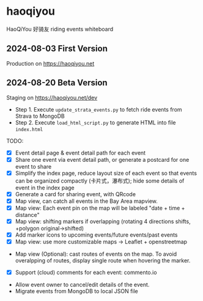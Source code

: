 # haoqiyou
HaoQiYou 好骑友 riding events whiteboard

## 2024-08-03 First Version
Production on https://haoqiyou.net
## 2024-08-20 Beta Version
Staging on https://haoqiyou.net/dev

 * Step 1. Execute `update_strata_events.py` to fetch ride events from Strava to MongoDB
 * Step 2. Execute `load_html_script.py` to generate HTML into file `index.html`

TODO:
 * [x] Event detail page & event detail path for each event
 * [x] Share one event via event detail path, or generate a postcard for one event to share
 * [x] Simplify the index page, reduce layout size of each event so that events can be organized compactly (卡片式，瀑布式); hide some details of event in the index page
 * [x] Generate a card for sharing event, with QRcode
 * [x] Map view, can catch all events in the Bay Area mapview.
 * [x] Map view: Each event pin on the map will be labeled "date + time + distance"
 * [x] Map view: shifting markers if overlapping (rotating 4 directions shifts, +polygon original->shifted)
 * [x] Add marker icons to upcoming events/future events/past events
 * [x] Map view: use more customizable maps -> Leaflet + openstreetmap
 * Map view (Optional): cast routes of events on the map. To avoid overalpping of routes, display single route when hovering the marker.
 * [x] Support (cloud) comments for each event: commento.io
 * Allow event owner to cancel/edit details of the event.
 * Migrate events from MongoDB to local JSON file
 
